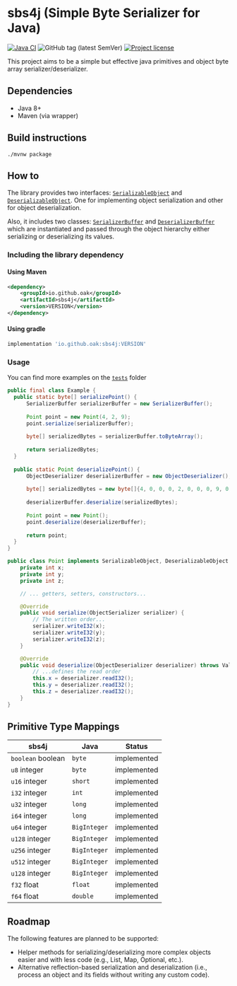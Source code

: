 # sbs4j (Simple Byte Serializer for Java)

[![Java CI](https://github.com/oak/sbs4j/actions/workflows/build.yml/badge.svg)](https://github.com/oak/sbs4j/actions/workflows/build.yml)
![GitHub tag (latest SemVer)](https://img.shields.io/github/v/tag/oak/sbs4j?sort=semver)
[![Project license](https://img.shields.io/badge/license-Apache%202-blue)](https://www.apache.org/licenses/LICENSE-2.0.txt)

This project aims to be a simple but effective java primitives and object byte array serializer/deserializer.

## Dependencies

- Java 8+
- Maven (via wrapper)

## Build instructions

```
./mvnw package
```

## How to

The library provides two interfaces: [`SerializableObject`] and [`DeserializableObject`]. One for implementing object
serialization and other for object deserialization.

Also, it includes two classes: [`SerializerBuffer`] and [`DeserializerBuffer`] which are instantiated and passed through
the object hierarchy either serializing or deserializing its values.

### Including the library dependency

#### Using Maven

``` xml
<dependency>
    <groupId>io.github.oak</groupId>
    <artifactId>sbs4j</artifactId>
    <version>VERSION</version>
</dependency>
```

#### Using gradle

``` groovy
implementation 'io.github.oak:sbs4j:VERSION'
```

### Usage

You can find more examples on the [`tests`] folder

``` java
public final class Example {
  public static byte[] serializePoint() {
      SerializerBuffer serializerBuffer = new SerializerBuffer();
      
      Point point = new Point(4, 2, 9);
      point.serialize(serializerBuffer);
      
      byte[] serializedBytes = serializerBuffer.toByteArray();
      
      return serializedBytes;
  }
  
  public static Point deserializePoint() {
      ObjectDeserializer deserializerBuffer = new ObjectDeserializer();
      
      byte[] serializedBytes = new byte[]{4, 0, 0, 0, 2, 0, 0, 0, 9, 0, 0, 0};
      
      deserializerBuffer.deserialize(serializedBytes);    
  
      Point point = new Point();
      point.deserialize(deserializerBuffer);
      
      return point;
  }
}

public class Point implements SerializableObject, DeserializableObject {
    private int x;
    private int y;
    private int z;

    // ... getters, setters, constructors...

    @Override
    public void serialize(ObjectSerializer serializer) {
        // The written order...
        serializer.writeI32(x);
        serializer.writeI32(y);
        serializer.writeI32(z);
    }

    @Override
    public void deserialize(ObjectDeserializer deserializer) throws ValueDeserializationException {
        // ...defines the read order
        this.x = deserializer.readI32();
        this.y = deserializer.readI32();
        this.z = deserializer.readI32();
    }
}
```

## Primitive Type Mappings

| sbs4j                 | Java         | Status      |
|-----------------------|--------------|-------------|
| `boolean` boolean     | `byte`       | implemented |
| `u8` integer          | `byte`       | implemented |
| `u16` integer         | `short`      | implemented |
| `i32` integer         | `int`        | implemented |
| `u32` integer         | `long`       | implemented |
| `i64` integer         | `long`       | implemented |
| `u64` integer         | `BigInteger` | implemented |
| `u128` integer        | `BigInteger` | implemented |
| `u256` integer        | `BigInteger` | implemented |
| `u512` integer        | `BigInteger` | implemented |
| `u128` integer        | `BigInteger` | implemented |
| `f32` float           | `float`      | implemented |
| `f64` float           | `double`     | implemented |

## Roadmap

The following features are planned to be supported:

- Helper methods for serializing/deserializing more complex objects easier and with less code (e.g., List, Map,
  Optional, etc.).
- Alternative reflection-based serialization and deserialization (i.e., process an object and its fields without writing any custom
  code).

[`SerializerBuffer`]: https://github.com/oak/sbs4j/blob/master/src/main/java/dev/oak3/sbs4j/SerializerBuffer.java

[`DeserializerBuffer`]: https://github.com/oak/sbs4j/blob/master/src/main/java/dev/oak3/sbs4j/DeserializerBuffer.java

[`SerializableObject`]: https://github.com/oak/sbs4j/blob/master/src/main/java/dev/oak3/sbs4j/interfaces/SerializableObject.java

[`DeserializableObject`]: https://github.com/oak/sbs4j/blob/master/src/main/java/dev/oak3/sbs4j/interfaces/DeserializableObject.java

[`tests`]: https://github.com/oak/sbs4j/blob/master/src/test/java/dev/oak3/sbs4j/
